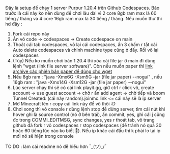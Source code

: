 Đây là setup để chạy 1 server Purpur 1.20.4 trên Github Codespaces. Báo trước là cái này ko nên dùng để chơi lâu dài vì 2 core 8gb ram max là 60 tiếng / tháng và 4 core 16gb ram max là 30 tiếng / tháng. Nếu muốn thử thì hd đây :
1. Fork cái repo này
2. Ấn vô code -> codespaces -> Create codespace on main
3. Thoát cái tab codespaces, vô lại cái codespaces, ấn 3 chấm r tắt cái Auto delete codespaces và chỉnh machine type cũng ở đấy. Rồi vô lại codespaces
4. (Tùy) Nếu ko muốn chơi bản 1.20.4 thì xóa cái file jar ở main đi dùng lệnh "wget (link file server software)". Còn nếu muốn paper thì [link archive các phiên bản paper để dùng cho wget](<https://qing762.is-a.dev/api/papermc>)
5. Nếu 8gb ram : "java -Xmx6G -Xsm5G -jar (file jar paper) --nogui" , nếu 16gb ram : "java -Xmx14G -Xsm12G -jar (file jar paper) --nogui"
6. Lúc server chạy thì sẽ có cái link playit.gg, giữ ctrl r click vô, create account -> use guest account -> chờ r ấn add agent -> chờ tiếp và boom Tunnel Created: (cái này random).joinmc.link <= cái này sẽ là ip server
7. Mở Minecraft lên r copy cái link này để vô thôi :D
8. Chơi xong thì vô console r dùng lệnh stop để dừng server, tìm cái nút khi hover ghi là source control (nó ở bên trái), ấn commit, yes, ghi cái j cũng đc trong COMMI_EDITMSG, sync changes, yes r thoát tab, vô trang github đã fork r vô codespaces r stop codespaces (để tránh nó quá 30 hoặc 60 tiếng lúc nào ko biết 🐧). Nếu ip khác cái đầu thì k phải lo tại ip mới nó sẽ hiện trong console

TO DO : làm cái readme nó dễ hiểu hơn ¯\_(ツ)_/¯
